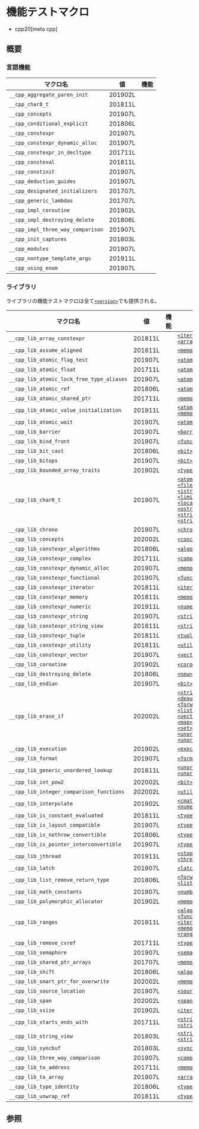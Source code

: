# 機能テストマクロ
* cpp20[meta cpp]

## 概要

### 言語機能

| マクロ名 | 値 | 機能 |
|----------|----|------|
|`__cpp_aggregate_paren_init`|201902L||
|`__cpp_char8_t`|201811L||
|`__cpp_concepts`|201907L||
|`__cpp_conditional_explicit`|201806L||
|`__cpp_constexpr`|201907L||
|`__cpp_constexpr_dynamic_alloc`|201907L||
|`__cpp_constexpr_in_decltype`|201711L||
|`__cpp_consteval`|201811L||
|`__cpp_constinit`|201907L||
|`__cpp_deduction_guides`|201907L||
|`__cpp_designated_initializers`|201707L||
|`__cpp_generic_lambdas`|201707L||
|`__cpp_impl_coroutine`|201902L||
|`__cpp_impl_destroying_delete`|201806L||
|`__cpp_impl_three_way_comparison`|201907L||
|`__cpp_init_captures`|201803L||
|`__cpp_modules`|201907L||
|`__cpp_nontype_template_args`|201911L||
|`__cpp_using_enum`|201907L||

### ライブラリ

ライブラリの機能テストマクロは全て[`<version>`](/reference/version.md)でも提供される。

| マクロ名 | 値 | 機能 | ヘッダ |
|----------|----|------|--------|
|`__cpp_lib_array_constexpr`|201811L||[`<iterator>`](/reference/iterator.md)<br/>[`<array>`](/reference/array.md)|
|`__cpp_lib_assume_aligned`|201811L||[`<memory>`](/reference/memory.md)|
|`__cpp_lib_atomic_flag_test`|201907L||[`<atomic>`](/reference/atomic.md)|
|`__cpp_lib_atomic_float`|201711L||[`<atomic>`](/reference/atomic.md)|
|`__cpp_lib_atomic_lock_free_type_aliases`|201907L||[`<atomic>`](/reference/atomic.md)|
|`__cpp_lib_atomic_ref`|201806L||[`<atomic>`](/reference/atomic.md)|
|`__cpp_lib_atomic_shared_ptr`|201711L||[`<memory>`](/reference/memory.md)|
|`__cpp_lib_atomic_value_initialization`|201911L||[`<atomic>`](/reference/atomic.md)<br/>[`<memory>`](/reference/memory.md)|
|`__cpp_lib_atomic_wait`|201907L||[`<atomic>`](/reference/atomic.md)|
|`__cpp_lib_barrier`|201907L||[`<barrier>`](/reference/barrier.md)|
|`__cpp_lib_bind_front`|201907L||[`<functional>`](/reference/functional.md)|
|`__cpp_lib_bit_cast`|201806L||[`<bit>`](/reference/bit.md)|
|`__cpp_lib_bitops`|201907L||[`<bit>`](/reference/bit.md)|
|`__cpp_lib_bounded_array_traits`|201902L||[`<type_traits>`](/reference/type_traits.md)|
|`__cpp_lib_char8_t`|201907L||[`<atomic>`](/reference/atomic.md)<br/>[`<filesystem>`](/reference/filesystem.md)<br/>[`<istream>`](/reference/istream.md)<br/>[`<limits>`](/reference/limits.md)<br/>[`<locale>`](/reference/locale.md)<br/>[`<ostream>`](/reference/ostream.md)<br/>[`<string>`](/reference/string.md)<br/>[`<string_view>`](/reference/string_view.md)|
|`__cpp_lib_chrono`|201907L||[`<chrono>`](/reference/chrono.md)|
|`__cpp_lib_concepts`|202002L||[`<concepts>`](/reference/concepts.md)|
|`__cpp_lib_constexpr_algorithms`|201806L||[`<algorithm>`](/reference/algorithm.md)|
|`__cpp_lib_constexpr_complex`|201711L||[`<complex>`](/reference/complex.md)|
|`__cpp_lib_constexpr_dynamic_alloc`|201907L||[`<memory>`](/reference/memory.md)|
|`__cpp_lib_constexpr_functional`|201907L||[`<functional>`](/reference/functional.md)|
|`__cpp_lib_constexpr_iterator`|201811L||[`<iterator>`](/reference/iterator.md)|
|`__cpp_lib_constexpr_memory`|201811L||[`<memory>`](/reference/memory.md)|
|`__cpp_lib_constexpr_numeric`|201911L||[`<numeric>`](/reference/numeric.md)|
|`__cpp_lib_constexpr_string`|201907L||[`<string>`](/reference/string.md)|
|`__cpp_lib_constexpr_string_view`|201811L||[`<string_view>`](/reference/string_view.md)|
|`__cpp_lib_constexpr_tuple`|201811L||[`<tuple>`](/reference/tuple.md)|
|`__cpp_lib_constexpr_utility`|201811L||[`<utility>`](/reference/utility.md)|
|`__cpp_lib_constexpr_vector`|201907L||[`<vector>`](/reference/vector.md)|
|`__cpp_lib_coroutine`|201902L||[`<coroutine>`](/reference/coroutine.md)|
|`__cpp_lib_destroying_delete`|201806L||[`<new>`](/reference/new.md)|
|`__cpp_lib_endian`|201907L||[`<bit>`](/reference/bit.md)|
|`__cpp_lib_erase_if`|202002L||[`<string>`](/reference/string.md)<br/>[`<deque>`](/reference/deque.md)<br/>[`<forward_list>`](/reference/forward_list.md)<br/>[`<list>`](/reference/list.md)<br/>[`<vector>`](/reference/vector.md)<br/>[`<map>`](/reference/map.md)<br/>[`<set>`](/reference/set.md)<br/>[`<unordered_map>`](/reference/unordered_map.md)<br/>[`<unordered_set>`](/reference/unordered_set.md)|
|`__cpp_lib_execution`|201902L||[`<execution>`](/reference/execution.md)|
|`__cpp_lib_format`|201907L||[`<format>`](/reference/format.md)|
|`__cpp_lib_generic_unordered_lookup`|201811L||[`<unordered_map>`](/reference/unordered_map.md)<br/>[`<unordered_set>`](/reference/unordered_set.md)|
|`__cpp_lib_int_pow2`|202002L||[`<bit>`](/reference/bit.md)|
|`__cpp_lib_integer_comparison_functions`|202002L||[`<utility>`](/reference/utility.md)|
|`__cpp_lib_interpolate`|201902L||[`<cmath>`](/reference/cmath.md)<br/>[`<numeric>`](/reference/numeric.md)|
|`__cpp_lib_is_constant_evaluated`|201811L||[`<type_traits>`](/reference/type_traits.md)|
|`__cpp_lib_is_layout_compatible`|201907L||[`<type_traits>`](/reference/type_traits.md)|
|`__cpp_lib_is_nothrow_convertible`|201806L||[`<type_traits>`](/reference/type_traits.md)|
|`__cpp_lib_is_pointer_interconvertible`|201907L||[`<type_traits>`](/reference/type_traits.md)|
|`__cpp_lib_jthread`|201911L||[`<stop_token>`](/reference/stop_token.md)<br/>[`<thread>`](/reference/thread.md)|
|`__cpp_lib_latch`|201907L||[`<latch>`](/reference/latch.md)|
|`__cpp_lib_list_remove_return_type`|201806L||[`<forward_list>`](/reference/forward_list.md)<br/>[`<list>`](/reference/list.md)|
|`__cpp_lib_math_constants`|201907L||[`<numbers>`](/reference/numbers.md)|
|`__cpp_lib_polymorphic_allocator`|201902L||[`<memory>`](/reference/memory.md)|
|`__cpp_lib_ranges`|201911L||[`<algorithm>`](/reference/algorithm.md)<br/>[`<functional>`](/reference/functional.md)<br/>[`<iterator>`](/reference/iterator.md)<br/>[`<memory>`](/reference/memory.md)<br/>[`<ranges>`](/reference/ranges.md)|
|`__cpp_lib_remove_cvref`|201711L||[`<type_traits>`](/reference/type_traits.md)|
|`__cpp_lib_semaphore`|201907L||[`<semaphore>`](/reference/semaphore.md)|
|`__cpp_lib_shared_ptr_arrays`|201707L||[`<memory>`](/reference/memory.md)|
|`__cpp_lib_shift`|201806L||[`<algorithm>`](/reference/algorithm.md)|
|`__cpp_lib_smart_ptr_for_overwrite`|202002L||[`<memory>`](/reference/memory.md)|
|`__cpp_lib_source_location`|201907L||[`<source_location>`](/reference/source_location.md)|
|`__cpp_lib_span`|202002L||[`<span>`](/reference/span.md)|
|`__cpp_lib_ssize`|201902L||[`<iterator>`](/reference/iterator.md)|
|`__cpp_lib_starts_ends_with`|201711L||[`<string>`](/reference/string.md)<br/>[`<string_view>`](/reference/string_view.md)|
|`__cpp_lib_string_view`|201803L||[`<string>`](/reference/string.md)<br/>[`<string_view>`](/reference/string_view.md)|
|`__cpp_lib_syncbuf`|201803L||[`<syncstream>`](/reference/syncstream.md)|
|`__cpp_lib_three_way_comparison`|201907L||[`<compare>`](/reference/compare.md)|
|`__cpp_lib_to_address`|201711L||[`<memory>`](/reference/memory.md)|
|`__cpp_lib_to_array`|201907L||[`<array>`](/reference/array.md)|
|`__cpp_lib_type_identity`|201806L||[`<type_traits>`](/reference/type_traits.md)|
|`__cpp_lib_unwrap_ref`|201811L||[`<type_traits>`](/reference/type_traits.md)|

## 参照
